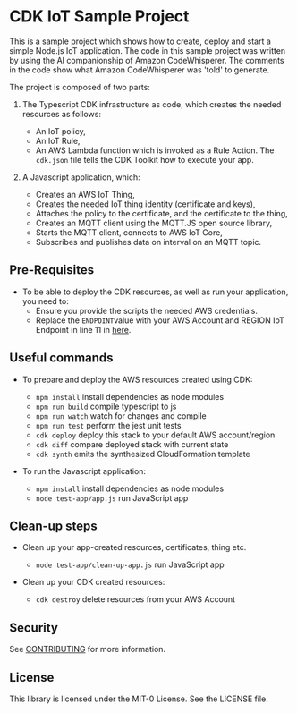 # CDK IoT Sample Project

This is a sample project which shows how to create, deploy and start a simple Node.js IoT application. 
The code in this sample project was written by using the AI companionship of Amazon CodeWhisperer. 
The comments in the code show what Amazon CodeWhisperer was 'told' to generate. 

The project is composed of two parts:

1. The Typescript CDK infrastructure as code, which creates the needed resources as follows:
   - An IoT policy, 
   - An IoT Rule, 
   - An AWS Lambda function which is invoked as a Rule Action.
The `cdk.json` file tells the CDK Toolkit how to execute your app.
   
2. A Javascript application, which:
   - Creates an AWS IoT Thing,
   - Creates the needed IoT thing identity (certificate and keys),
   - Attaches the policy to the certificate, and the certificate to the thing,
   - Creates an MQTT client using the MQTT.JS open source library,
   - Starts the MQTT client, connects to AWS IoT Core, 
   - Subscribes and publishes data on interval on an MQTT topic.

## Pre-Requisites
* To be able to deploy the CDK resources, as well as run your application, you need to:
  * Ensure you provide the scripts the needed AWS credentials.
  * Replace the `ENDPOINT`value with your AWS Account and REGION IoT Endpoint in line 11 in [here](test-app/app.js).

## Useful commands

* To prepare and deploy the AWS resources created using CDK:

  * `npm install`     install dependencies as node modules
  * `npm run build`   compile typescript to js
  * `npm run watch`   watch for changes and compile
  * `npm run test`    perform the jest unit tests
  * `cdk deploy`      deploy this stack to your default AWS account/region
  * `cdk diff`        compare deployed stack with current state
  * `cdk synth`       emits the synthesized CloudFormation template
  
* To run the Javascript application:
  * `npm install`     install dependencies as node modules
  * `node test-app/app.js`   run JavaScript app

## Clean-up steps
* Clean up your app-created resources, certificates, thing etc.
   * `node test-app/clean-up-app.js`   run JavaScript app
  
* Clean up your CDK created resources:
  * `cdk destroy`     delete resources from your AWS Account

## Security

See [CONTRIBUTING](CONTRIBUTING.md#security-issue-notifications) for more information.

## License

This library is licensed under the MIT-0 License. See the LICENSE file.

